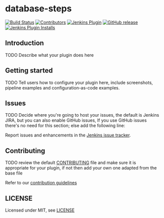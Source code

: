 # database-steps

[![Build Status](https://ci.jenkins.io/job/Plugins/job/database-steps-plugin/job/master/badge/icon)](https://ci.jenkins.io/job/Plugins/job/database-steps-plugin/job/master/)
[![Contributors](https://img.shields.io/github/contributors/jenkinsci/database-steps-plugin.svg)](https://github.com/jenkinsci/database-steps-plugin/graphs/contributors)
[![Jenkins Plugin](https://img.shields.io/jenkins/plugin/v/database-steps.svg)](https://plugins.jenkins.io/database-steps)
[![GitHub release](https://img.shields.io/github/release/jenkinsci/database-steps-plugin.svg?label=changelog)](https://github.com/jenkinsci/database-steps-plugin/releases/latest)
[![Jenkins Plugin Installs](https://img.shields.io/jenkins/plugin/i/database-steps.svg?color=blue)](https://plugins.jenkins.io/database-steps)

## Introduction

TODO Describe what your plugin does here

## Getting started

TODO Tell users how to configure your plugin here, include screenshots, pipeline examples and 
configuration-as-code examples.

## Issues

TODO Decide where you're going to host your issues, the default is Jenkins JIRA, but you can also enable GitHub issues,
If you use GitHub issues there's no need for this section; else add the following line:

Report issues and enhancements in the [Jenkins issue tracker](https://issues.jenkins-ci.org/).

## Contributing

TODO review the default [CONTRIBUTING](https://github.com/jenkinsci/.github/blob/master/CONTRIBUTING.md) file and make sure it is appropriate for your plugin, if not then add your own one adapted from the base file

Refer to our [contribution guidelines](https://github.com/jenkinsci/.github/blob/master/CONTRIBUTING.md)

## LICENSE

Licensed under MIT, see [LICENSE](LICENSE.md)

